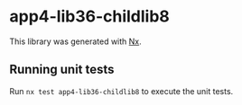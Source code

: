 # app4-lib36-childlib8

This library was generated with [Nx](https://nx.dev).

## Running unit tests

Run `nx test app4-lib36-childlib8` to execute the unit tests.
